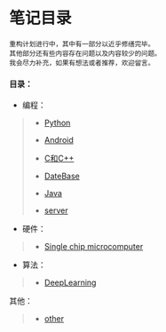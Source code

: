 # 笔记目录

    重构计划进行中，其中有一部分以近乎修缮完毕。
    其他部分还有些内容存在问题以及内容较少的问题。
    我会尽力补充，如果有想法或者推荐，欢迎留言。
    
#### 目录：

* 编程：
>* [Python](https://github.com/shencang/note/tree/master/Python)
>
>* [Android](https://github.com/shencang/note/tree/master/Android)
>
>* [C和C++](https://github.com/shencang/note/tree/master/CorC%2B%2B)
>
>* [DateBase](https://github.com/shencang/note/tree/master/DateBase)
>
>* [Java](https://github.com/shencang/note/tree/master/Java)
>
>* [server](https://github.com/shencang/note/tree/master/Server)

* 硬件：
>* [Single chip microcomputer](https://github.com/shencang/note/tree/master/Singlechip)
>
* 算法：
>* [DeepLearning](https://github.com/shencang/note/tree/master/DeepLearning)

 其他：
>* [other](https://github.com/shencang/note/tree/master/Other)

